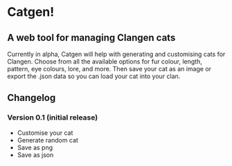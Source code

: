 # Catgen!

## A web tool for managing Clangen cats

Currently in alpha, Catgen will help with generating and customising cats for Clangen. Choose from all the available options for fur colour, length, pattern, eye colours, lore, and more. Then save your cat as an image or export the .json data so you can load your cat into your clan.

## Changelog
### Version 0.1 (initial release)
* Customise your cat
* Generate random cat
* Save as png
* Save as json